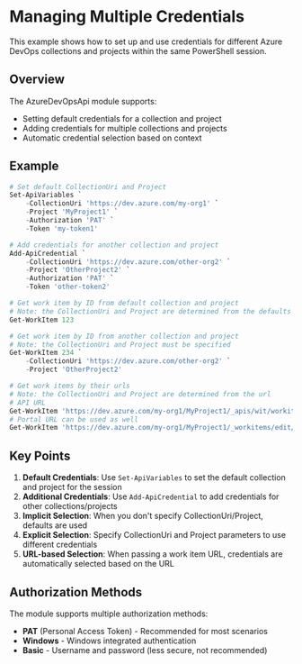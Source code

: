 # Managing Multiple Credentials

This example shows how to set up and use credentials for different Azure DevOps collections and projects within the same PowerShell session.

## Overview

The AzureDevOpsApi module supports:

- Setting default credentials for a collection and project
- Adding credentials for multiple collections and projects
- Automatic credential selection based on context

## Example

```powershell
# Set default CollectionUri and Project
Set-ApiVariables `
    -CollectionUri 'https://dev.azure.com/my-org1' `
    -Project 'MyProject1' `
    -Authorization 'PAT' `
    -Token 'my-token1'

# Add credentials for another collection and project
Add-ApiCredential `
    -CollectionUri 'https://dev.azure.com/other-org2' `
    -Project 'OtherProject2' `
    -Authorization 'PAT' `
    -Token 'other-token2'

# Get work item by ID from default collection and project
# Note: the CollectionUri and Project are determined from the defaults
Get-WorkItem 123

# Get work item by ID from another collection and project
# Note: the CollectionUri and Project must be specified
Get-WorkItem 234 `
    -CollectionUri 'https://dev.azure.com/other-org2' `
    -Project 'OtherProject2'

# Get work items by their urls
# Note: the CollectionUri and Project are determined from the url
# API URL
Get-WorkItem 'https://dev.azure.com/my-org1/MyProject1/_apis/wit/workitems/123'
# Portal URL can be used as well
Get-WorkItem 'https://dev.azure.com/my-org1/MyProject1/_workitems/edit/123'
```

## Key Points

1. **Default Credentials**: Use `Set-ApiVariables` to set the default collection and project for the session
2. **Additional Credentials**: Use `Add-ApiCredential` to add credentials for other collections/projects
3. **Implicit Selection**: When you don't specify CollectionUri/Project, defaults are used
4. **Explicit Selection**: Specify CollectionUri and Project parameters to use different credentials
5. **URL-based Selection**: When passing a work item URL, credentials are automatically selected based on the URL

## Authorization Methods

The module supports multiple authorization methods:

- **PAT** (Personal Access Token) - Recommended for most scenarios
- **Windows** - Windows integrated authentication
- **Basic** - Username and password (less secure, not recommended)
